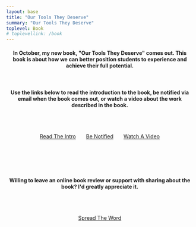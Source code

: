 ```yaml
---
layout: base
title: "Our Tools They Deserve"
summary: "Our Tools They Deserve"
toplevel: Book
# toplevellink: /book
---
```

<center>
<h4>In October, my new book, "Our Tools They Deserve" comes out. This book is about how we can better position students to experience and achieve their full potential.</h4><br/>

<h4>Use the links below to read the introduction to the book, be notified via email when the book comes out, or watch a video about the work described in the book.</h4><br/><br/>

<a href="https://tinyurl.com/Our-Tools-They-Deserve-Intro" class="get-started-btn scrollto">Read The Intro</a> &nbsp;&nbsp;&nbsp;&nbsp;&nbsp;
<a href="https://tinyurl.com/OTTD-Signup" class="get-started-btn scrollto">Be Notified</a> &nbsp;&nbsp;&nbsp;&nbsp;&nbsp;
<a href="https://youtu.be/CKJW-tvN5gs" class="get-started-btn scrollto">Watch A Video</a>

<br/><br/><br/><br/>

<h4>Willing to leave an online book review or support with sharing about the book? I'd greatly appreciate it.</h4><br/><br/>

<a href="https://tinyurl.com/OTTD-Acceleration-Team" class="get-started-btn scrollto">Spread The Word</a> 

</center>
